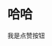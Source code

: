 <html lang="zh-cn">
	<meta charset="utf-8">
	<title>小小的世界</title>
<body>
	    <h1>哈哈</h1>
	   <buttom onclick=myFuction()>我是点赞按钮</buttom>
	    <script>
	        function myFuction(){
	            alert("谢谢屏幕前的大帅哥和大漂亮")
	        }
	    </script>
	</body>
	</html>
